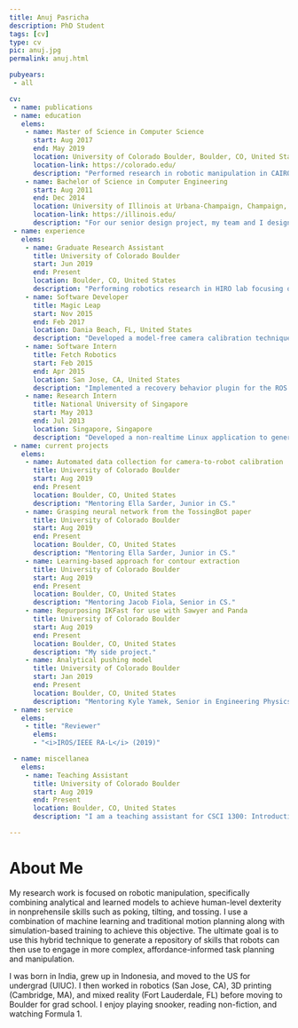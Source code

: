 ```yaml
---
title: Anuj Pasricha
description: PhD Student
tags: [cv]
type: cv
pic: anuj.jpg
permalink: anuj.html

pubyears:
 - all

cv:
 - name: publications
 - name: education
   elems:
    - name: Master of Science in Computer Science
      start: Aug 2017
      end: May 2019
      location: University of Colorado Boulder, Boulder, CO, United States
      location-link: https://colorado.edu/
      description: "Performed research in robotic manipulation in CAIRO Lab with Bradley Hayes."
    - name: Bachelor of Science in Computer Engineering
      start: Aug 2011
      end: Dec 2014
      location: University of Illinois at Urbana-Champaign, Champaign, IL, United States
      location-link: https://illinois.edu/
      description: "For our senior design project, my team and I designed and tested the central PCB for a CubeSat that was launched in May 2015."
 - name: experience
   elems:
    - name: Graduate Research Assistant
      title: University of Colorado Boulder
      start: Jun 2019
      end: Present
      location: Boulder, CO, United States
      description: "Performing robotics research in HIRO lab focusing on model-based approaches to dexterous manipulation. Also mentoring undergraduate students."
    - name: Software Developer
      title: Magic Leap
      start: Nov 2015
      end: Feb 2017
      location: Dania Beach, FL, United States
      description: "Developed a model-free camera calibration technique in C++."
    - name: Software Intern
      title: Fetch Robotics
      start: Feb 2015
      end: Apr 2015
      location: San Jose, CA, United States
      description: "Implemented a recovery behavior plugin for the ROS navigation stack in C++."
    - name: Research Intern
      title: National University of Singapore
      start: May 2013
      end: Jul 2013
      location: Singapore, Singapore
      description: "Developed a non-realtime Linux application to generate 3D models of objects using the Microsoft Kinect sensor and the Point Cloud Library."
 - name: current projects
   elems:
    - name: Automated data collection for camera-to-robot calibration 
      title: University of Colorado Boulder
      start: Aug 2019
      end: Present
      location: Boulder, CO, United States
      description: "Mentoring Ella Sarder, Junior in CS."
    - name: Grasping neural network from the TossingBot paper
      title: University of Colorado Boulder
      start: Aug 2019
      end: Present
      location: Boulder, CO, United States
      description: "Mentoring Ella Sarder, Junior in CS."
    - name: Learning-based approach for contour extraction
      title: University of Colorado Boulder
      start: Aug 2019
      end: Present
      location: Boulder, CO, United States
      description: "Mentoring Jacob Fiola, Senior in CS."
    - name: Repurposing IKFast for use with Sawyer and Panda
      title: University of Colorado Boulder
      start: Aug 2019
      end: Present
      location: Boulder, CO, United States
      description: "My side project."
    - name: Analytical pushing model
      title: University of Colorado Boulder
      start: Jan 2019
      end: Present
      location: Boulder, CO, United States
      description: "Mentoring Kyle Yamek, Senior in Engineering Physics and CS."
 - name: service
   elems:
    - title: "Reviewer"
      elems:
      - "<i>IROS/IEEE RA-L</i> (2019)"

 - name: miscellanea
   elems:
    - name: Teaching Assistant
      title: University of Colorado Boulder
      start: Aug 2019
      end: Present
      location: Boulder, CO, United States
      description: "I am a teaching assistant for CSCI 1300: Introduction to Computer Science, a class that covers the basics of computer programming using C++."

---
```

# About Me

My research work is focused on robotic manipulation, specifically combining analytical and learned models to achieve human-level dexterity in nonprehensile skills such as poking, tilting, and tossing. I use a combination of machine learning and traditional motion planning along with simulation-based training to achieve this objective. The ultimate goal is to use this hybrid technique to generate a repository of skills that robots can then use to engage in more complex, affordance-informed task planning and manipulation.

I was born in India, grew up in Indonesia, and moved to the US for undergrad (UIUC). I then worked in robotics (San Jose, CA), 3D printing (Cambridge, MA), and mixed reality (Fort Lauderdale, FL) before moving to Boulder for grad school. I enjoy playing snooker, reading non-fiction, and watching Formula 1.

